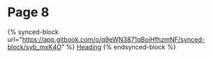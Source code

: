 # Page 8

{% synced-block url="https://app.gitbook.com/o/q9eWN3871qBoiHfhzmNF/synced-block/syb_mxK4O" %}
[Heading](https://app.gitbook.com/o/q9eWN3871qBoiHfhzmNF/synced-block/syb\_mxK4O)
{% endsynced-block %}
